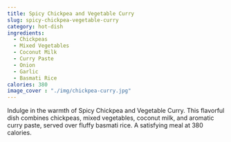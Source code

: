 ```yaml
---
title: Spicy Chickpea and Vegetable Curry
slug: spicy-chickpea-vegetable-curry
category: hot-dish
ingredients:
  - Chickpeas
  - Mixed Vegetables
  - Coconut Milk
  - Curry Paste
  - Onion
  - Garlic
  - Basmati Rice
calories: 380
image_cover : "./img/chickpea-curry.jpg"
---
```


Indulge in the warmth of Spicy Chickpea and Vegetable Curry. This flavorful dish combines chickpeas, mixed vegetables, coconut milk, and aromatic curry paste, served over fluffy basmati rice. A satisfying meal at 380 calories.
